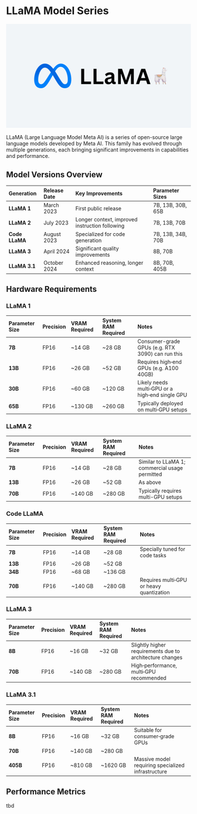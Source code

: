# LLaMA Model Series

![LLaMA Logo](../../assets/images/models/llama-logo.png)

LLaMA (Large Language Model Meta AI) is a series of open-source large language models developed by Meta AI. This family has evolved through multiple generations, each bringing significant improvements in capabilities and performance.

## Model Versions Overview

| Generation | Release Date | Key Improvements | Parameter Sizes |
|:-----------|:-------------|:-----------------|:----------------|
| **LLaMA 1** | March 2023 | First public release | 7B, 13B, 30B, 65B |
| **LLaMA 2** | July 2023 | Longer context, improved instruction following | 7B, 13B, 70B |
| **Code LLaMA** | August 2023 | Specialized for code generation | 7B, 13B, 34B, 70B |
| **LLaMA 3** | April 2024 | Significant quality improvements | 8B, 70B |
| **LLaMA 3.1** | October 2024 | Enhanced reasoning, longer context | 8B, 70B, 405B |

## Hardware Requirements

### LLaMA 1

| Parameter Size | Precision | VRAM Required | System RAM Required | Notes |
|:---------------|:----------|:--------------|:--------------------|:------|
| **7B** | FP16 | ~14 GB | ~28 GB | Consumer-grade GPUs (e.g. RTX 3090) can run this |
| **13B** | FP16 | ~26 GB | ~52 GB | Requires high‑end GPUs (e.g. A100 40GB) |
| **30B** | FP16 | ~60 GB | ~120 GB | Likely needs multi‑GPU or a high‑end single GPU |
| **65B** | FP16 | ~130 GB | ~260 GB | Typically deployed on multi‑GPU setups |

### LLaMA 2

| Parameter Size | Precision | VRAM Required | System RAM Required | Notes |
|:---------------|:----------|:--------------|:--------------------|:------|
| **7B** | FP16 | ~14 GB | ~28 GB | Similar to LLaMA 1; commercial usage permitted |
| **13B** | FP16 | ~26 GB | ~52 GB | As above |
| **70B** | FP16 | ~140 GB | ~280 GB | Typically requires multi-GPU setups |

### Code LLaMA

| Parameter Size | Precision | VRAM Required | System RAM Required | Notes |
|:---------------|:----------|:--------------|:--------------------|:------|
| **7B** | FP16 | ~14 GB | ~28 GB | Specially tuned for code tasks |
| **13B** | FP16 | ~26 GB | ~52 GB | |
| **34B** | FP16 | ~68 GB | ~136 GB | |
| **70B** | FP16 | ~140 GB | ~280 GB | Requires multi‑GPU or heavy quantization |

### LLaMA 3

| Parameter Size | Precision | VRAM Required | System RAM Required | Notes |
|:---------------|:----------|:--------------|:--------------------|:------|
| **8B** | FP16 | ~16 GB | ~32 GB | Slightly higher requirements due to architecture changes |
| **70B** | FP16 | ~140 GB | ~280 GB | High‑performance, multi‑GPU recommended |

### LLaMA 3.1

| Parameter Size | Precision | VRAM Required | System RAM Required | Notes |
|:---------------|:----------|:--------------|:--------------------|:------|
| **8B** | FP16 | ~16 GB | ~32 GB | Suitable for consumer‑grade GPUs |
| **70B** | FP16 | ~140 GB | ~280 GB | |
| **405B** | FP16 | ~810 GB | ~1620 GB | Massive model requiring specialized infrastructure |

## Performance Metrics
tbd